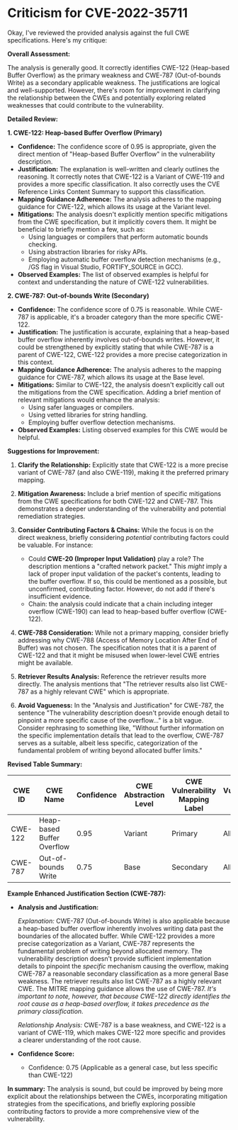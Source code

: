 # Criticism for CVE-2022-35711

Okay, I've reviewed the provided analysis against the full CWE specifications. Here's my critique:

**Overall Assessment:**

The analysis is generally good. It correctly identifies CWE-122 (Heap-based Buffer Overflow) as the primary weakness and CWE-787 (Out-of-bounds Write) as a secondary applicable weakness. The justifications are logical and well-supported. However, there's room for improvement in clarifying the relationship between the CWEs and potentially exploring related weaknesses that could contribute to the vulnerability.

**Detailed Review:**

**1. CWE-122: Heap-based Buffer Overflow (Primary)**

*   **Confidence:** The confidence score of 0.95 is appropriate, given the direct mention of "Heap-based Buffer Overflow" in the vulnerability description.
*   **Justification:** The explanation is well-written and clearly outlines the reasoning. It correctly notes that CWE-122 is a Variant of CWE-119 and provides a more specific classification.  It also correctly uses the CVE Reference Links Content Summary to support this classification.
*   **Mapping Guidance Adherence:** The analysis adheres to the mapping guidance for CWE-122, which allows its usage at the Variant level.
*   **Mitigations:** The analysis doesn't explicitly mention specific mitigations from the CWE specification, but it implicitly covers them. It might be beneficial to briefly mention a few, such as:
    *   Using languages or compilers that perform automatic bounds checking.
    *   Using abstraction libraries for risky APIs.
    *   Employing automatic buffer overflow detection mechanisms (e.g., /GS flag in Visual Studio, FORTIFY\_SOURCE in GCC).
*   **Observed Examples:** The list of observed examples is helpful for context and understanding the nature of CWE-122 vulnerabilities.

**2. CWE-787: Out-of-bounds Write (Secondary)**

*   **Confidence:** The confidence score of 0.75 is reasonable. While CWE-787 is applicable, it's a broader category than the more specific CWE-122.
*   **Justification:** The justification is accurate, explaining that a heap-based buffer overflow inherently involves out-of-bounds writes. However, it could be strengthened by explicitly stating that while CWE-787 is a parent of CWE-122, CWE-122 provides a more precise categorization in this context.
*   **Mapping Guidance Adherence:** The analysis adheres to the mapping guidance for CWE-787, which allows its usage at the Base level.
*   **Mitigations:** Similar to CWE-122, the analysis doesn't explicitly call out the mitigations from the CWE specification. Adding a brief mention of relevant mitigations would enhance the analysis:
    *   Using safer languages or compilers.
    *   Using vetted libraries for string handling.
    *   Employing buffer overflow detection mechanisms.
*   **Observed Examples:** Listing observed examples for this CWE would be helpful.

**Suggestions for Improvement:**

1.  **Clarify the Relationship:** Explicitly state that CWE-122 is a more precise variant of CWE-787 (and also CWE-119), making it the preferred primary mapping.
2.  **Mitigation Awareness:** Include a brief mention of specific mitigations from the CWE specifications for both CWE-122 and CWE-787. This demonstrates a deeper understanding of the vulnerability and potential remediation strategies.
3.  **Consider Contributing Factors & Chains:**  While the focus is on the direct weakness, briefly considering *potential* contributing factors could be valuable.  For instance:
    *   Could **CWE-20 (Improper Input Validation)** play a role? The description mentions a "crafted network packet." This *might* imply a lack of proper input validation of the packet's contents, leading to the buffer overflow. If so, this could be mentioned as a possible, but unconfirmed, contributing factor. However, do not add if there's insufficient evidence.
    *   Chain: the analysis could indicate that a chain including integer overflow (CWE-190) can lead to heap-based buffer overflow (CWE-122).

4.  **CWE-788 Consideration:** While not a primary mapping, consider briefly addressing why CWE-788 (Access of Memory Location After End of Buffer) was not chosen. The specification notes that it is a parent of CWE-122 and that it might be misused when lower-level CWE entries might be available.
5.  **Retriever Results Analysis:** Reference the retriever results more directly. The analysis mentions that "The retriever results also list CWE-787 as a highly relevant CWE" which is appropriate.
6.  **Avoid Vagueness:** In the "Analysis and Justification" for CWE-787, the sentence "The vulnerability description doesn't provide enough detail to pinpoint a more specific cause of the overflow..." is a bit vague. Consider rephrasing to something like, "Without further information on the specific implementation details that lead to the overflow, CWE-787 serves as a suitable, albeit less specific, categorization of the fundamental problem of writing beyond allocated buffer limits."

**Revised Table Summary:**

| CWE ID | CWE Name | Confidence | CWE Abstraction Level | CWE Vulnerability Mapping Label | CWE-Vulnerability Mapping Notes |
|---|---|---|---|---|---|
| CWE-122 | Heap-based Buffer Overflow | 0.95 | Variant | Primary | Allowed |
| CWE-787 | Out-of-bounds Write | 0.75 | Base | Secondary | Allowed |

**Example Enhanced Justification Section (CWE-787):**

-   **Analysis and Justification:**

    *Explanation:* CWE-787 (Out-of-bounds Write) is also applicable because a heap-based buffer overflow inherently involves writing data past the boundaries of the allocated buffer. While CWE-122 provides a more precise categorization as a Variant, CWE-787 represents the fundamental problem of writing beyond allocated memory. The vulnerability description doesn't provide sufficient implementation details to pinpoint the *specific* mechanism causing the overflow, making CWE-787 a reasonable secondary classification as a more general Base weakness. The retriever results also list CWE-787 as a highly relevant CWE. The MITRE mapping guidance allows the use of CWE-787. *It's important to note, however, that because CWE-122 directly identifies the root cause as a heap-based overflow, it takes precedence as the primary classification.*

    *Relationship Analysis:* CWE-787 is a base weakness, and CWE-122 is a variant of CWE-119, which makes CWE-122 more specific and provides a clearer understanding of the root cause.

-   **Confidence Score:**

    *   Confidence: 0.75 (Applicable as a general case, but less specific than CWE-122)

**In summary:**  The analysis is sound, but could be improved by being more explicit about the relationships between the CWEs, incorporating mitigation strategies from the specifications, and briefly exploring possible contributing factors to provide a more comprehensive view of the vulnerability.